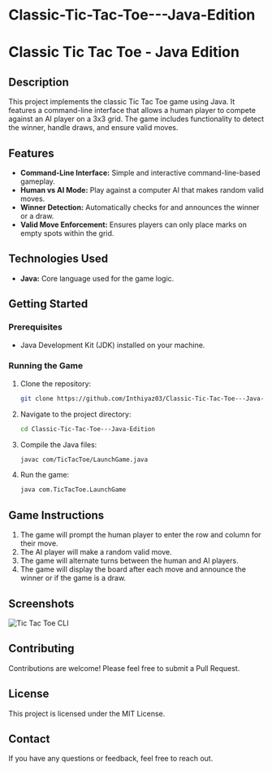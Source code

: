 # Classic-Tic-Tac-Toe---Java-Edition
# Classic Tic Tac Toe - Java Edition

## Description

This project implements the classic Tic Tac Toe game using Java. It features a command-line interface that allows a human player to compete against an AI player on a 3x3 grid. The game includes functionality to detect the winner, handle draws, and ensure valid moves.

## Features

- **Command-Line Interface:** Simple and interactive command-line-based gameplay.
- **Human vs AI Mode:** Play against a computer AI that makes random valid moves.
- **Winner Detection:** Automatically checks for and announces the winner or a draw.
- **Valid Move Enforcement:** Ensures players can only place marks on empty spots within the grid.

## Technologies Used

- **Java:** Core language used for the game logic.

## Getting Started

### Prerequisites

- Java Development Kit (JDK) installed on your machine.

### Running the Game

1. Clone the repository:
    ```bash
    git clone https://github.com/Inthiyaz03/Classic-Tic-Tac-Toe---Java-Edition.git
    ```
2. Navigate to the project directory:
    ```bash
    cd Classic-Tic-Tac-Toe---Java-Edition
    ```
3. Compile the Java files:
    ```bash
    javac com/TicTacToe/LaunchGame.java
    ```
4. Run the game:
    ```bash
    java com.TicTacToe.LaunchGame
    ```

## Game Instructions

1. The game will prompt the human player to enter the row and column for their move.
2. The AI player will make a random valid move.
3. The game will alternate turns between the human and AI players.
4. The game will display the board after each move and announce the winner or if the game is a draw.

## Screenshots

![Tic Tac Toe CLI](screenshots/tic-tac-toe-cli.png)

## Contributing

Contributions are welcome! Please feel free to submit a Pull Request.

## License

This project is licensed under the MIT License.

## Contact

If you have any questions or feedback, feel free to reach out.

